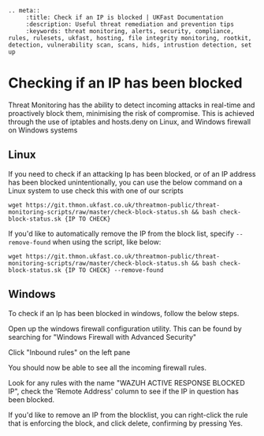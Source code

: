 ```eval_rst
.. meta::
     :title: Check if an IP is blocked | UKFast Documentation
     :description: Useful threat remediation and prevention tips
     :keywords: threat monitoring, alerts, security, compliance, rules, rulesets, ukfast, hosting, file integrity monitoring, rootkit, detection, vulnerability scan, scans, hids, intrustion detection, set up
```

# Checking if an IP has been blocked

Threat Monitoring has the ability to detect incoming attacks in real-time and proactively block them, minimising the risk of compromise. This is achieved through the use of iptables and hosts.deny on Linux, and Windows firewall on Windows systems

## Linux

If you need to check if an attacking Ip has been blocked, or of an IP address has been blocked unintentionally, you can use the below command on a Linux system to use check this with one of our scripts

`wget https://git.thmon.ukfast.co.uk/threatmon-public/threat-monitoring-scripts/raw/master/check-block-status.sh && bash check-block-status.sk {IP TO CHECK}`

If you'd like to automatically remove the IP from the block list, specify `--remove-found` when using the script, like below:

`wget https://git.thmon.ukfast.co.uk/threatmon-public/threat-monitoring-scripts/raw/master/check-block-status.sh && bash check-block-status.sk {IP TO CHECK} --remove-found`

## Windows

To check if an Ip has been blocked in windows, follow the below steps.

Open up the windows firewall configuration utility. This can be found by searching for "Windows Firewall with Advanced Security"

Click "Inbound rules" on the left pane

You should now be able to see all the incoming firewall rules.

Look for any rules with the name "WAZUH ACTIVE RESPONSE BLOCKED IP", check the 'Remote Address' column to see if the IP in question has been blocked.

If you'd like to remove an IP from the blocklist, you can right-click the rule that is enforcing the block, and click delete, confirming by pressing Yes.
